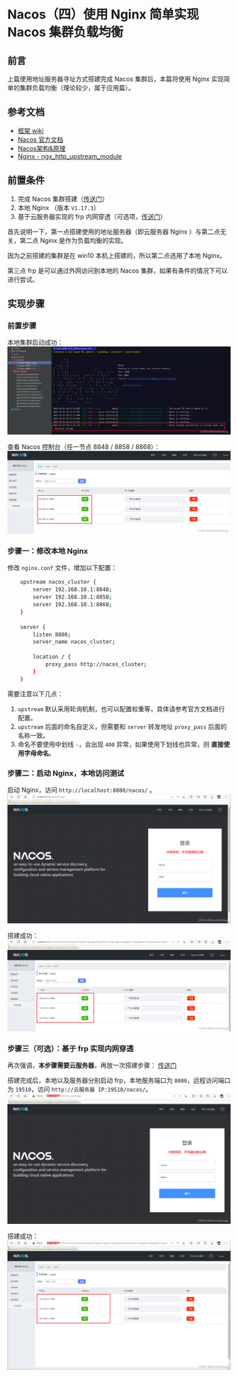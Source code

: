 # Nacos（四）使用 Nginx 简单实现 Nacos 集群负载均衡

## 前言
上篇使用地址服务器寻址方式搭建完成 Nacos 集群后，本篇将使用 Nginx 实现简单的集群负载均衡（理论较少，属于应用篇）。

## 参考文档
- [框架 wiki](https://gitee.com/JavaLionLi/RuoYi-Cloud-Plus/wikis/%E9%A1%B9%E7%9B%AE%E7%AE%80%E4%BB%8B)
- [Nacos 官方文档](https://nacos.io/zh-cn/docs/what-is-nacos.html)
- [Nacos架构&原理](https://developer.aliyun.com/ebook/36?spm=a2c6h.20345107.ebook-index.18.152c2984fsi5ST)
- [Nginx - ngx_http_upstream_module](http://nginx.org/en/docs/http/ngx_http_upstream_module.html#upstream)

## 前置条件

1. 完成 Nacos 集群搭建（[传送门](/ruoyi-cloud-plus/nacos/03_AddressServerMemberLookup.md)）
2. 本地 Nginx （版本 `V1.17.3`）
3. 基于云服务器实现的 frp 内网穿透（可选项，[传送门](https://blog.csdn.net/Michelle_Zhong/article/details/124530795)）

首先说明一下，第一点搭建使用的地址服务器（即云服务器 Nginx ）与第二点无关，第二点 Nginx 是作为负载均衡的实现。

因为之前搭建的集群是在 win10 本机上搭建的，所以第二点选用了本地 Nginx。

第三点 frp 是可以通过外网访问到本地的 Nacos 集群，如果有条件的情况下可以进行尝试。

## 实现步骤
### 前置步骤
本地集群启动成功：<br>
![在这里插入图片描述](img04/1a636629b9664fb2ae78e1eee178ea21.png)

查看 Nacos 控制台（任一节点 8848 / 8858 / 8868）：<br>
![在这里插入图片描述](img04/8d2850e7bfb047db8bde8bd494609f01.png)
### 步骤一：修改本地 Nginx
修改 `nginx.conf` 文件，增加以下配置：

```bash
	upstream nacos_cluster {
        server 192.168.10.1:8848;
        server 192.168.10.1:8858;
        server 192.168.10.1:8868;
    }

    server {
        listen 8080;
        server_name nacos_cluster;

        location / {
            proxy_pass http://nacos_cluster;
        }
    }
```

需要注意以下几点：

1. `upstream` 默认采用轮询机制，也可以配置权重等，具体请参考官方文档进行配置。
2. `upstream` 后面的命名自定义，但需要和 `server` 转发地址 `proxy_pass` 后面的名称一致。
3. 命名不要使用中划线 `-`，会出现 `400` 异常，如果使用下划线也异常，则 **直接使用字母命名**。

### 步骤二：启动 Nginx，本地访问测试
启动 Nginx，访问 `http://localhost:8080/nacos/` 。 <br>
![在这里插入图片描述](img04/3c2ba78f35be4d9685824309319c991c.png)

搭建成功：<br>
![在这里插入图片描述](img04/ec0f864dde4b42d19d9065c40f4d2b11.png)
### 步骤三（可选）：基于 frp 实现内网穿透
再次强调，**本步骤需要云服务器**，再放一次搭建步骤： [传送门](https://blog.csdn.net/Michelle_Zhong/article/details/124530795)

搭建完成后，本地以及服务器分别启动 frp，本地服务端口为 `8080`，远程访问端口为 `19510`，访问 `http://云服务器 IP:19510/nacos/`。<br>
![在这里插入图片描述](img04/ec6c691350e846cf8b33d4b952a6de19.png)

搭建成功：<br>
![在这里插入图片描述](img04/d885d654613946609f4a1acfa188772a.png)
